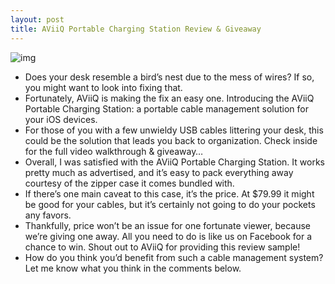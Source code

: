 ```yaml
---
layout: post
title: AViiQ Portable Charging Station Review & Giveaway
---
```

![img](http://media.idownloadblog.com/wp-content/uploads/2011/09/AViiQ-Portable-Charging-Station-Review-copy.png)
* Does your desk resemble a bird’s nest due to the mess of wires? If so, you might want to look into fixing that.
* Fortunately, AViiQ is making the fix an easy one. Introducing the AViiQ Portable Charging Station: a portable cable management solution for your iOS devices.
* For those of you with a few unwieldy USB cables littering your desk, this could be the solution that leads you back to organization. Check inside for the full video walkthrough & giveaway…
* Overall, I was satisfied with the AViiQ Portable Charging Station. It works pretty much as advertised, and it’s easy to pack everything away courtesy of the zipper case it comes bundled with.
* If there’s one main caveat to this case, it’s the price. At $79.99 it might be good for your cables, but it’s certainly not going to do your pockets any favors.
* Thankfully, price won’t be an issue for one fortunate viewer, because we’re giving one away. All you need to do is like us on Facebook for a chance to win. Shout out to AViiQ for providing this review sample!
* How do you think you’d benefit from such a cable management system? Let me know what you think in the comments below.

